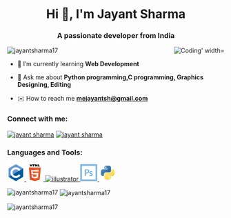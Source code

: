 
<h1 align="center">Hi 👋, I'm Jayant Sharma</h1>
<h3 align="center">A passionate developer from India</h3>
<img align="right" alt="Coding' width="400"
src="https://c.tenor.com/2uyENRmiUt0AAAAC/coding.gif"/>
<p align="left"> <img src="https://komarev.com/ghpvc/?username=jayantsharma17&label=Profile%20views&color=0e75b6&style=flat" alt="jayantsharma17" /> </p>

- 🌱 I’m currently learning **Web Development**

- 💬 Ask me about **Python programming,C programming, Graphics Designing, Editing**

- ✉️ How to reach me **mejayantsh@gmail.com**

<h3 align="left">Connect with me:</h3>
<p align="left">
<a href="https://linkedin.com/in/jayant sharma" target="blank"><img align="center" src="https://raw.githubusercontent.com/rahuldkjain/github-profile-readme-generator/master/src/images/icons/Social/linked-in-alt.svg" alt="jayant sharma" height="30" width="40" /></a>
<a href="https://www.hackerrank.com/jayant sharma" target="blank"><img align="center" src="https://raw.githubusercontent.com/rahuldkjain/github-profile-readme-generator/master/src/images/icons/Social/hackerrank.svg" alt="jayant sharma" height="30" width="40" /></a>
</p>

<h3 align="left">Languages and Tools:</h3>
<p align="left"> <a href="https://www.cprogramming.com/" target="_blank" rel="noreferrer"> <img src="https://raw.githubusercontent.com/devicons/devicon/master/icons/c/c-original.svg" alt="c" width="40" height="40"/> </a> <a href="https://www.w3.org/html/" target="_blank" rel="noreferrer"> <img src="https://raw.githubusercontent.com/devicons/devicon/master/icons/html5/html5-original-wordmark.svg" alt="html5" width="40" height="40"/> </a> <a href="https://www.adobe.com/in/products/illustrator.html" target="_blank" rel="noreferrer"> <img src="https://www.vectorlogo.zone/logos/adobe_illustrator/adobe_illustrator-icon.svg" alt="illustrator" width="40" height="40"/> </a> <a href="https://www.photoshop.com/en" target="_blank" rel="noreferrer"> <img src="https://raw.githubusercontent.com/devicons/devicon/master/icons/photoshop/photoshop-line.svg" alt="photoshop" width="40" height="40"/> </a> <a href="https://www.python.org" target="_blank" rel="noreferrer"> <img src="https://raw.githubusercontent.com/devicons/devicon/master/icons/python/python-original.svg" alt="python" width="40" height="40"/> </a> </p>

<p><img align="left" src="https://github-readme-stats.vercel.app/api/top-langs?username=jayantsharma17&show_icons=true&locale=en&layout=compact" alt="jayantsharma17" /></p>

<p>&nbsp;<img align="center" src="https://github-readme-stats.vercel.app/api?username=jayantsharma17&show_icons=true&locale=en" alt="jayantsharma17" /></p>

<p><img align="center" src="https://github-readme-streak-stats.herokuapp.com/?user=jayantsharma17&" alt="jayantsharma17" /></p>

